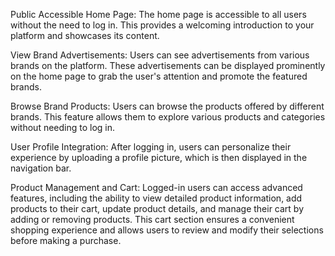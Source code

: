 Public Accessible Home Page: The home page is accessible to all users without the need to log in. This provides a welcoming introduction to your platform and showcases its content.

View Brand Advertisements: Users can see advertisements from various brands on the platform. These advertisements can be displayed prominently on the home page to grab the user's attention and promote the featured brands.

Browse Brand Products: Users can browse the products offered by different brands. This feature allows them to explore various products and categories without needing to log in.

User Profile Integration: After logging in, users can personalize their experience by uploading a profile picture, which is then displayed in the navigation bar. 

Product Management and Cart: Logged-in users can access advanced features, including the ability to view detailed product information, add products to their cart, update product details, and manage their cart by adding or removing products. This cart section ensures a convenient shopping experience and allows users to review and modify their selections before making a purchase.
